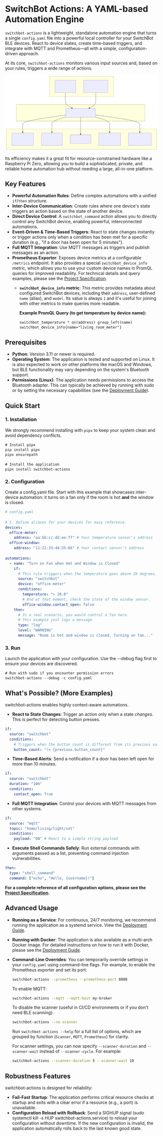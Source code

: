 # **SwitchBot Actions: A YAML-based Automation Engine**

`switchbot-actions` is a lightweight, standalone automation engine that turns a single `config.yaml` file into a powerful local controller for your SwitchBot BLE devices. React to device states, create time-based triggers, and integrate with MQTT and Prometheus—all with a simple, configuration-driven approach.

At its core, `switchbot-actions` monitors various input sources and, based on your rules, triggers a wide range of actions.

![Conceptual Diagram](https://raw.githubusercontent.com/hnw/switchbot-actions/main/docs/images/conceptual-diagram.svg)

Its efficiency makes it a great fit for resource-constrained hardware like a Raspberry Pi Zero, allowing you to build a sophisticated, private, and reliable home automation hub without needing a large, all-in-one platform.

## **Key Features**

- **Powerful Automation Rules**: Define complex automations with a unified `if`/`then` structure.
- **Inter-Device Communication**: Create rules where one device's state triggers an action based on the state of another device.
- **Direct Device Control**: A `switchbot_command` action allows you to directly control any SwitchBot device, enabling powerful, interconnected automations.
- **Event-Driven & Time-Based Triggers**: React to state changes instantly or trigger actions only when a condition has been met for a specific duration (e.g., "if a door has been open for 5 minutes").
- **Full MQTT Integration**: Use MQTT messages as triggers and publish messages as an action.
- **Prometheus Exporter**: Exposes device metrics at a configurable `/metrics` endpoint. It also provides a special `switchbot_device_info` metric, which allows you to use your custom device names in PromQL queries for improved readability. For technical details and query examples, please see the [Project Specification](https://github.com/hnw/switchbot-actions/blob/main/docs/specification.md).
  - **`switchbot_device_info` metric**: This metric provides metadata about configured SwitchBot devices, including their `address`, user-defined `name` (alias), and `model`. Its value is always `1` and it's useful for joining with other metrics to make queries more readable.

    **Example PromQL Query (to get temperature by device name):**

    ```promql
    switchbot_temperature * on(address) group_left(name) switchbot_device_info{name="living_room_meter"}
    ```

## **Prerequisites**

- **Python**: Version 3.11 or newer is required.
- **Operating System**: The application is tested and supported on Linux. It is also expected to work on other platforms like macOS and Windows, but BLE functionality may vary depending on the system's Bluetooth support.
- **Permissions (Linux)**: The application needs permissions to access the Bluetooth adapter. This can typically be achieved by running with sudo or by setting the necessary capabilities (see the [Deployment Guide](https://github.com/hnw/switchbot-actions/blob/main/docs/deployment.md)).

## **Quick Start**

### **1. Installation**

We strongly recommend installing with `pipx` to keep your system clean and avoid dependency conflicts.

```
# Install pipx
pip install pipx
pipx ensurepath

# Install the application
pipx install switchbot-actions
```

### **2. Configuration**

Create a config.yaml file. Start with this example that showcases inter-device automation: it turns on a fan only if the room is hot **and** the window is closed.

```yaml
# config.yaml

# 1. Define aliases for your devices for easy reference.
devices:
  office-meter:
    address: "aa:bb:cc:dd:ee:ff" # Your temperature sensor's address
  office-window:
    address: "11:22:33:44:55:66" # Your contact sensor's address

automations:
  - name: "Turn on Fan when Hot and Window is Closed"
    if:
      # This rule triggers when the temperature goes above 28 degrees.
      source: "switchbot"
      device: "office-meter"
      conditions:
        temperature: "> 28.0"
        # And at that moment, check the state of the window sensor.
        office-window.contact_open: false
    then:
      # In a real scenario, you would control a fan here.
      # This example just logs a message.
      type: "log"
      level: "WARNING"
      message: "Room is hot and window is closed. Turning on fan..."
```

### **3. Run**

Launch the application with your configuration. Use the --debug flag first to ensure your devices are discovered.

```
# Run with sudo if you encounter permission errors
switchbot-actions --debug -c config.yaml
```

## **What's Possible? (More Examples)**

switchbot-actions enables highly context-aware automations.

- **React to State Changes**: Trigger an action only when a state _changes_. This is perfect for detecting button presses.

```yaml
if:
  source: "switchbot"
  conditions:
    # Triggers when the button_count is different from its previous value.
    button_count: "!= {previous.button_count}"
```

- **Time-Based Alerts**: Send a notification if a door has been left open for more than 10 minutes.

```yaml
if:
  source: "switchbot"
  duration: "10m"
  conditions:
    contact_open: True
```

- **Full MQTT Integration**: Control your devices with MQTT messages from other systems.

```yaml
if:
  source: "mqtt"
  topic: "home/living/light/set"
  conditions:
    payload: "ON" # React to a simple string payload
```

- **Execute Shell Commands Safely**: Run external commands with arguments passed as a list, preventing command injection vulnerabilities.

```yaml
then:
  type: "shell_command"
  command: ["echo", "Hello, {username}!"]
```

**For a complete reference of all configuration options, please see the [Project Specification](https://github.com/hnw/switchbot-actions/blob/main/docs/specification.md).**

## **Advanced Usage**

- **Running as a Service**: For continuous, 24/7 monitoring, we recommend running the application as a systemd service. View the [Deployment Guide](https://github.com/hnw/switchbot-actions/blob/main/docs/deployment.md).
- **Running with Docker**: The application is also available as a multi-arch Docker image. For detailed instructions on how to run it with Docker, please see the [Deployment Guide](https://github.com/hnw/switchbot-actions/blob/main/docs/deployment.md).
- **Command-Line Overrides**: You can temporarily override settings in your `config.yaml` using command-line flags. For example, to enable the Prometheus exporter and set its port:

  ```bash
  switchbot-actions --prometheus --prometheus-port 8080
  ```

  To enable MQTT:

  ```bash
  switchbot-actions --mqtt --mqtt-host my-broker
  ```

  To disable the scanner (useful in CI/CD environments or if you don't need BLE scanning):

  ```bash
  switchbot-actions --no-scanner
  ```

  Run `switchbot-actions --help` for a full list of options, which are grouped by function (`Scanner`, `MQTT`, `Prometheus`) for clarity.

  For scanner settings, you can now specify `--scanner-duration` and `--scanner-wait` instead of `--scanner-cycle`. For example:

  ```bash
  switchbot-actions --scanner-duration 5 --scanner-wait 10
  ```

## **Robustness Features**

switchbot-actions is designed for reliability:

- **Fail-Fast Startup**: The application performs critical resource checks at startup and exits with a clear error if a resource (e.g., a port) is unavailable.
- **Configuration Reload with Rollback**: Send a SIGHUP signal (sudo systemctl kill -s HUP switchbot-actions.service) to reload your configuration without downtime. If the new configuration is invalid, the application automatically rolls back to the last known good state.
